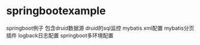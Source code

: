 # springbootexample
springboot例子
包含druid数据源
druid的sql监控
mybatis xml配置
mybatis分页插件
logback日志配置
springboot多环境配置
